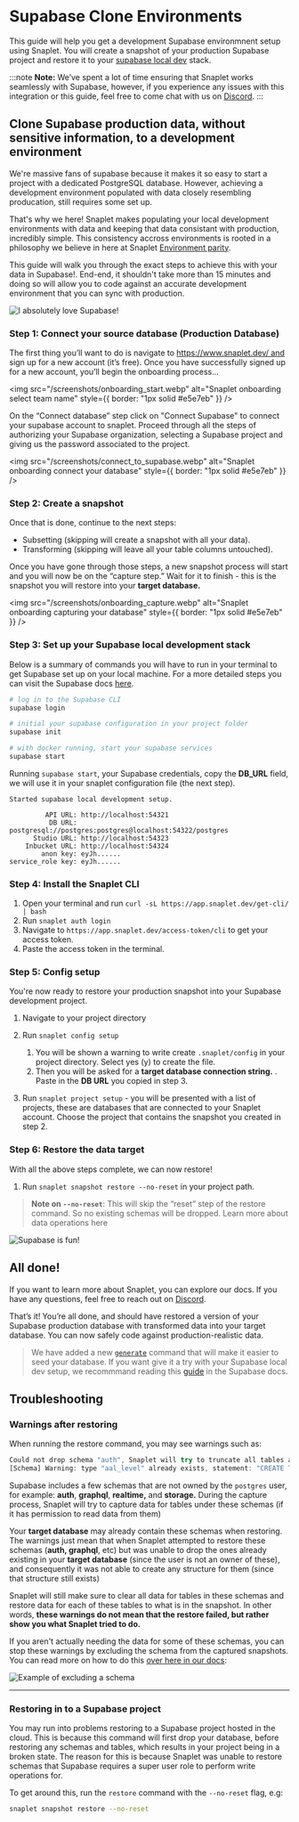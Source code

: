 # Supabase Clone Environments

This guide will help you get a development Supabase environmnent setup using Snaplet. You will create a snapshot of your production Supabase project and restore it to your [supabase local dev](https://supabase.com/docs/guides/cli/local-development) stack.

:::note
**Note:** We’ve spent a lot of time ensuring that Snaplet works seamlessly with Supabase, however, if you experience any issues with this integration or this guide, feel free to come chat with us on [Discord](https://app.snaplet.dev/chat).
:::

## Clone Supabase production data, without sensitive information, to a development environment

We're massive fans of supabase because it makes it so easy to start a project with a dedicated PostgreSQL database. However, achieving a development environment populated with data closely resembling producation, still requires some set up.

That's why we here! Snaplet makes populating your local development environments with data and keeping that data consistant with production, incredibly simple. This consistency accross environments is rooted in a philosophy we believe in here at Snaplet [Environment parity](https://www.oreilly.com/content/environment-parity-for-rapidly-deployed-cloud-native-apps/).

This guide will walk you through the exact steps to achieve this with your data in Supabase!. End-end, it shouldn't take more than 15 minutes and doing so will allow you to code against an accurate development environment that you can sync with production.

<div style={{textAlign: 'center'}}>

![I absolutely love Supabase!](/img/snappy-holding-supabase-logo.svg)

</div>

### Step 1: Connect your source database (Production Database)

The first thing you’ll want to do is navigate to https://www.snaplet.dev/ and sign up for a new account (it’s free). Once you have successfully signed up for a new account, you’ll begin the onboarding process...

<img src="/screenshots/onboarding_start.webp" alt="Snaplet onboarding select team name" style={{ border: "1px solid #e5e7eb" }} />

On the “Connect database” step click on "Connect Supabase" to connect your supabase account to snaplet. Proceed through all the steps of authorizing your Supabase organization, selecting a Supabase project and giving us the password associated to the project.

<img src="/screenshots/connect_to_supabase.webp" alt="Snaplet onboarding connect your database" style={{ border: "1px solid #e5e7eb" }} />

### Step 2: Create a snapshot

Once that is done, continue to the next steps:

- Subsetting (skipping will create a snapshot with all your data).
- Transforming (skipping will leave all your table columns untouched).

Once you have gone through those steps, a new snapshot process will start and you will now be on the “capture step.” Wait for it to finish - this is the snapshot you will restore into your **target database.**

<img src="/screenshots/onboarding_capture.webp" alt="Snaplet onboarding capturing your database" style={{ border: "1px solid #e5e7eb" }} />

### Step 3: Set up your Supabase local development stack

Below is a summary of commands you will have to run in your terminal to get Supabase set up on your local machine. For a more detailed steps you can visit the Supabase docs [here](https://supabase.com/docs/guides/cli/local-development).

```bash
# log in to the Supabase CLI
supabase login

# initial your supabase configuration in your project folder
supabase init

# with docker running, start your supabase services
supabase start
```

Running `supabase start`, your Supabase credentials, copy the **DB_URL** field, we will use it in your snaplet configuration file (the next step).

```
Started supabase local development setup.

         API URL: http://localhost:54321
          DB URL: postgresql://postgres:postgres@localhost:54322/postgres
      Studio URL: http://localhost:54323
    Inbucket URL: http://localhost:54324
        anon key: eyJh......
service_role key: eyJh......
```

### Step 4: Install the Snaplet CLI

1. Open your terminal and run `curl -sL https://app.snaplet.dev/get-cli/ | bash`
2. Run `snaplet auth login`
3. Navigate to `https://app.snaplet.dev/access-token/cli` to get your access token.
4. Paste the access token in the terminal.

### Step 5: Config setup

You're now ready to restore your production snapshot into your Supabase development project.

1. Navigate to your project directory
2. Run `snaplet config setup`

   1. You will be shown a warning to write create `.snaplet/config` in your project directory. Select yes (y) to create the file.
   2. Then you will be asked for a **target database connection string.** . Paste in the **DB URL** you copied in step 3.

3. Run `snaplet project setup` - you will be presented with a list of projects, these are databases that are connected to your Snaplet account. Choose the project that contains the snapshot you created in step 2.

### Step 6: Restore the data target

With all the above steps complete, we can now restore!

1. Run `snaplet snapshot restore --no-reset` in your project path.

> **Note on `--no-reset`**: This will skip the “reset” step of the restore command. So no existing schemas will be dropped. Learn more about data operations here

<div style={{textAlign: 'center'}}>

![Supabase is fun!](/img/snappy-with-supabase-ball.svg)

</div>

## All done!

If you want to learn more about Snaplet, you can explore our docs. If you have any questions, feel free to reach out on [Discord](https://app.snaplet.dev/chat).

That’s it! You’re all done, and should have restored a version of your Supabase production database with transformed data into your target database. You can now safely code against production-realistic data.

> We have added a new [`generate`](/references/data-operations/generate) command that will make it easier to seed your database. If you want give it a try with your Supabase local dev setup, we recommmand reading this [guide](https://supabase.com/docs/guides/cli/seeding-your-database) in the Supabase docs.

## Troubleshooting

### Warnings after restoring

When running the restore command, you may see warnings such as:

```jsx
Could not drop schema "auth", Snaplet will try to truncate all tables and related objects as a fallback: error: must be owner of schema auth
[Schema] Warning: type "aal_level" already exists, statement: "CREATE TYPE auth.aal_level AS ENUM (...
```

Supabase includes a few schemas that are not owned by the `postgres` user, for example: **auth**, **graphql**, **realtime,** and **storage.** During the capture process, Snaplet will try to capture data for tables under these schemas (if it has permission to read data from them)

Your **target database** may already contain these schemas when restoring. The warnings just mean that when Snaplet attempted to restore these schemas (**auth, graphql**, etc) but was unable to drop the ones already existing in your **target database** (since the user is not an owner of these), and consequently it was not able to create any structure for them (since that structure still exists)

Snaplet will still make sure to clear all data for tables in these schemas and restore data for each of these tables to what is in the snapshot. In other words, **these warnings do not mean that the restore failed, but rather show you what Snaplet tried to do.**

If you aren't actually needing the data for some of these schemas, you can stop these warnings by excluding the schema from the captured snapshots. You can read more on how to do this [over here in our docs](https://docs.snaplet.dev/references/data-operations/exclude):

![Example of excluding a schema](/img/snaplet-supabase-schema-exclude.png)

---

### Restoring in to a Supabase project

You may run into problems restoring to a Supabase project hosted in the cloud. This is because this command will first drop your database, before restoring any schemas and tables, which results in your project being in a broken state. The reason for this is because Snaplet was unable to restore schemas that Supabase requires a super user role to perform write operations for.

To get around this, run the `restore` command with the `--no-reset` flag, e.g:

```bash
snaplet snapshot restore --no-reset
```
